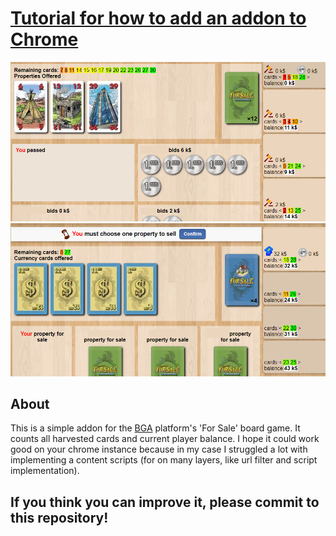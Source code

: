 # [Tutorial for how to add an addon to Chrome](https://developer.chrome.com/extensions/getstarted#manifest/)

![addon in game preview](https://github.com/przemekbok/forSaleHelper-Chrome/blob/master/promo.png)
![addon in game preview 2](https://github.com/przemekbok/forSaleHelper-Chrome/blob/master/promo2.png)

## About

This is a simple addon for the [BGA](https://boardgamearena.com) platform's 'For
Sale' board game. It counts all harvested cards and current player balance.
I hope it could work good on your chrome instance because in my case I struggled a lot with implementing a content scripts (for on many layers, like url filter and script implementation).

## If you think you can improve it, please commit to this repository!
